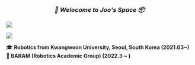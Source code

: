
<div>

<h3 align="center"><i>🐹 Welocome to Joo's Space 📦</i></h3>
<img src="https://capsule-render.vercel.app/api?type=rect&color=0:fff15f,50:ff9aed,100:7dfbff&height=8&" />

<img src="https://capsule-render.vercel.app/api?type=rect&color=ffff&height=10&" /> <!--빈칸-->

<div>

  🎓 <b>Robotics from Kwangwoon University, Seoul, South Korea<b> (2021.03~) <br>
  🪪 <b>BARAM</b> (Robotics Academic Group) (2022.3 ~ )
</div>


</div>
